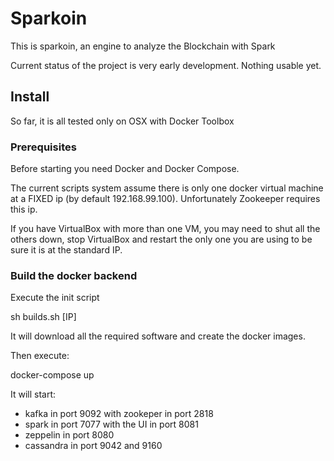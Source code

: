 # Sparkoin

This is sparkoin, an engine to analyze the Blockchain with Spark

Current status of the project is very early development. Nothing usable yet.

## Install

So far, it is all tested only on OSX with Docker Toolbox 

### Prerequisites

Before starting you need Docker and Docker Compose.

The current scripts system assume there is only one docker virtual machine at a FIXED ip (by default 192.168.99.100). Unfortunately Zookeeper requires this ip.

If you have VirtualBox with more than one VM, you may need to shut all the others down, stop VirtualBox and restart the only one you are using to be sure it is at the standard IP. 

### Build the docker backend

Execute the init script

sh builds.sh [IP]

It will download all the required software and create the docker images.

Then execute:

docker-compose up

It will start:

- kafka in port 9092 with zookeper in port 2818
- spark in port 7077 with the UI in port 8081
- zeppelin in port 8080
- cassandra in port 9042 and 9160


